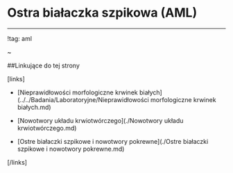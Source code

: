 # Ostra białaczka szpikowa (AML)



***

!tag: aml

~



##Linkujące do tej strony

[links]

- [Nieprawidłowości morfologiczne krwinek białych](../../Badania/Laboratoryjne/Nieprawidłowości morfologiczne krwinek białych.md)

- [Nowotwory układu krwiotwórczego](./Nowotwory układu krwiotwórczego.md)

- [Ostre białaczki szpikowe i nowotwory pokrewne](./Ostre białaczki szpikowe i nowotwory pokrewne.md)


[/links]


